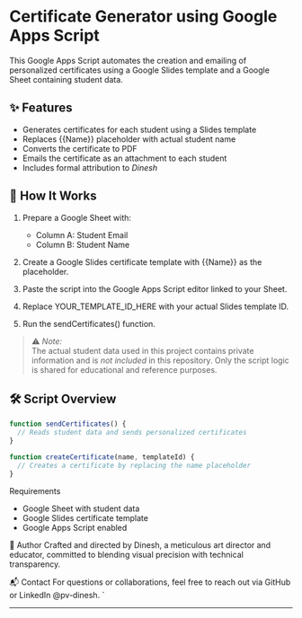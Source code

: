 # Certificate Generator using Google Apps Script

This Google Apps Script automates the creation and emailing of personalized certificates using a Google Slides template and a Google Sheet containing student data.

## ✨ Features
- Generates certificates for each student using a Slides template
- Replaces {{Name}} placeholder with actual student name
- Converts the certificate to PDF
- Emails the certificate as an attachment to each student
- Includes formal attribution to *Dinesh*

## 📁 How It Works
1. Prepare a Google Sheet with:
   - Column A: Student Email
   - Column B: Student Name

2. Create a Google Slides certificate template with {{Name}} as the placeholder.

3. Paste the script into the Google Apps Script editor linked to your Sheet.

4. Replace YOUR_TEMPLATE_ID_HERE with your actual Slides template ID.

5. Run the sendCertificates() function.

> ⚠ *Note:*  
> The actual student data used in this project contains private information and is *not included* in this repository. Only the script logic is shared for educational and reference purposes.

## 🛠 Script Overview

```javascript
function sendCertificates() {
  // Reads student data and sends personalized certificates
}

function createCertificate(name, templateId) {
  // Creates a certificate by replacing the name placeholder
}
``` 
Requirements
- Google Sheet with student data
- Google Slides certificate template
- Google Apps Script enabled

👤 Author
Crafted and directed by Dinesh, a meticulous art director and educator, committed to blending visual precision with technical transparency.

📬 Contact
For questions or collaborations, feel free to reach out via GitHub or LinkedIn @pv-dinesh.
`

---
